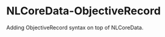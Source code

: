 NLCoreData-ObjectiveRecord
==========================

Adding ObjectiveRecord syntax on top of NLCoreData.
